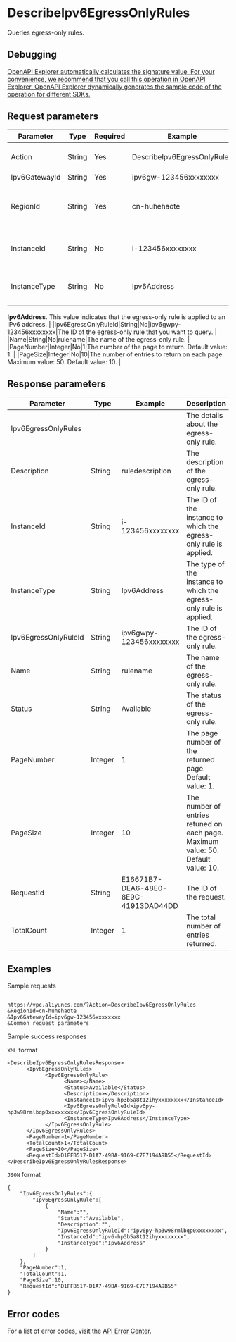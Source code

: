 # DescribeIpv6EgressOnlyRules

Queries egress-only rules.

## Debugging

[OpenAPI Explorer automatically calculates the signature value. For your convenience, we recommend that you call this operation in OpenAPI Explorer. OpenAPI Explorer dynamically generates the sample code of the operation for different SDKs.](https://api.aliyun.com/#product=Vpc&api=DescribeIpv6EgressOnlyRules&type=RPC&version=2016-04-28)

## Request parameters

|Parameter|Type|Required|Example|Description|
|---------|----|--------|-------|-----------|
|Action|String|Yes|DescribeIpv6EgressOnlyRules|The operation that you want to perform. Set the value to **DescribeIpv6EgressOnlyRules**. |
|Ipv6GatewayId|String|Yes|ipv6gw-123456xxxxxxxx|The ID of the IPv6 gateway. |
|RegionId|String|Yes|cn-huhehaote|The ID of the region where the IPv6 gateway is deployed. You can call the [DescribeRegions](~~36063~~) operation to query the most recent region list. |
|InstanceId|String|No|i-123456xxxxxxxx|The ID of the instance that is associated with the IPv6 address to which the egress-only rule is applied. |
|InstanceType|String|No|Ipv6Address|The type of the instance to which you want to apply the egress-only rule. Set the value to:

 **Ipv6Address**. This value indicates that the egress-only rule is applied to an IPv6 address. |
|Ipv6EgressOnlyRuleId|String|No|ipv6gwpy-123456xxxxxxxx|The ID of the egress-only rule that you want to query. |
|Name|String|No|rulename|The name of the egress-only rule. |
|PageNumber|Integer|No|1|The number of the page to return. Default value: 1. |
|PageSize|Integer|No|10|The number of entries to return on each page. Maximum value: 50. Default value: 10. |

## Response parameters

|Parameter|Type|Example|Description|
|---------|----|-------|-----------|
|Ipv6EgressOnlyRules| | |The details about the egress-only rule. |
|Description|String|ruledescription|The description of the egress-only rule. |
|InstanceId|String|i-123456xxxxxxxx|The ID of the instance to which the egress-only rule is applied. |
|InstanceType|String|Ipv6Address|The type of the instance to which the egress-only rule is applied. |
|Ipv6EgressOnlyRuleId|String|ipv6gwpy-123456xxxxxxxx|The ID of the egress-only rule. |
|Name|String|rulename|The name of the egress-only rule. |
|Status|String|Available|The status of the egress-only rule. |
|PageNumber|Integer|1|The page number of the returned page. Default value: 1. |
|PageSize|Integer|10|The number of entries retuned on each page. Maximum value: 50. Default value: 10. |
|RequestId|String|E16671B7-DEA6-48E0-8E9C-41913DAD44DD|The ID of the request. |
|TotalCount|Integer|1|The total number of entries returned. |

## Examples

Sample requests

```

https://vpc.aliyuncs.com/?Action=DescribeIpv6EgressOnlyRules
&RegionId=cn-huhehaote
&Ipv6GatewayId=ipv6gw-123456xxxxxxxx
&Common request parameters

```

Sample success responses

`XML` format

```
<DescribeIpv6EgressOnlyRulesResponse>
	  <Ipv6EgressOnlyRules>
		    <Ipv6EgressOnlyRule>
			      <Name></Name>
			      <Status>Available</Status>
			      <Description></Description>
			      <InstanceId>ipv6-hp3b5a8t12ihyxxxxxxxx</InstanceId>
			      <Ipv6EgressOnlyRuleId>ipv6py-hp3w98rmlbqp0xxxxxxxx</Ipv6EgressOnlyRuleId>
			      <InstanceType>Ipv6Address</InstanceType>
		    </Ipv6EgressOnlyRule>
	  </Ipv6EgressOnlyRules>
	  <PageNumber>1</PageNumber>
	  <TotalCount>1</TotalCount>
	  <PageSize>10</PageSize>
	  <RequestId>D1FFB517-D1A7-49BA-9169-C7E7194A9B55</RequestId>
</DescribeIpv6EgressOnlyRulesResponse>
```

`JSON` format

```
{
	"Ipv6EgressOnlyRules":{
		"Ipv6EgressOnlyRule":[
			{
				"Name":"",
				"Status":"Available",
				"Description":"",
				"Ipv6EgressOnlyRuleId":"ipv6py-hp3w98rmlbqp0xxxxxxxx",
				"InstanceId":"ipv6-hp3b5a8t12ihyxxxxxxxx",
				"InstanceType":"Ipv6Address"
			}
		]
	},
	"PageNumber":1,
	"TotalCount":1,
	"PageSize":10,
	"RequestId":"D1FFB517-D1A7-49BA-9169-C7E7194A9B55"
}
```

## Error codes

For a list of error codes, visit the [API Error Center](https://error-center.alibabacloud.com/status/product/Vpc).

